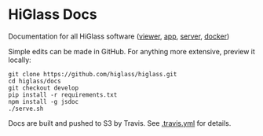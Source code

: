 # HiGlass Docs

Documentation for all HiGlass software ([viewer][hgv], [app][hga], [server][hgs], [docker][hgd])

Simple edits can be made in GitHub. For anything more extensive, preview it locally:
```
git clone https://github.com/higlass/higlass.git
cd higlass/docs
git checkout develop
pip install -r requirements.txt
npm install -g jsdoc
./serve.sh
```

Docs are built and pushed to S3 by Travis.
See [.travis.yml](https://github.com/higlass/higlass/blob/develop/.travis.yml) for details.

[hga]: https://github.com/higlass/higlass-app
[hgd]: https://github.com/higlass/higlass-docker
[hgs]: https://github.com/higlass/higlass-server
[hgv]: https://github.com/higlass/higlass
